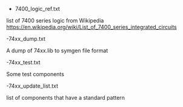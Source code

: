 

- 7400_logic_ref.txt

list of 7400 series logic from Wikipedia https://en.wikipedia.org/wiki/List_of_7400_series_integrated_circuits      

-74xx_dump.txt

A dump of 74xx.lib to symgen file format

-74xx_test.txt

Some test components

-74xx_update_list.txt

list of components that have a standard pattern